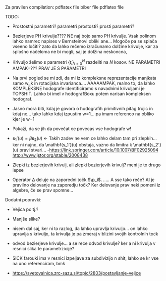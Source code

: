 Za pravilen compilation:
pdflatex file
biber file
pdflatex file

TODO:

- Prostostni parametri? parametri prostosti? prosti parametri?

- Bezierjeve PH krivulje???? NE naj bojo samo PH krivulje. Vsak polinom lahko namrec napises v Bernsteinovi obliki
  ane... Mogoče pa se splača vseeno ločiti? zato da lahko rečemo izračunamo dolžine krivulje, kar za splošno načeloma ne
  bi mogli, saj je dolžina neskoncna,

- Krivuljo želimo s parametri $\{t_i\}_{i=0}^{N}$ razdeliti na $N$ kosov. NE PARAMETRI AMPAK=??? PRAV JE S PARAMETRI

- Na prvi pogled se mi zdi, da mi iz kompleksne reprezentacije manjkata samo w_k in rotacijska invarianca....
  AAAAAMPAK, realno to, da lahko KOMPLEKSNE hodografe identificiramo s navadnimi krivuljami je TOPSHIT.
  Lahko bi imel v hodografBoxu potem narisan kompleksen hodograf.

- Jasno mora biti, kdaj je govora o hodografih primitivnih pitag trojic in kdaj ne...
  tako lahko kdaj izpustim w=1... pa imam referenco na obliko kjer je w=1

- Pokaži, da se jih da povečat ce povecas vse hodografe w!

- $\mathbf{s_1'}(u) =\beta\mathbf{s_2}(u)$ <- Takih zadev ne vem ce lahko delam tam pri zlepkih... ker ni nujno, da
  \mathbf{s_1'}(u) obstaja, vazno da limitra k \mathbf{s_2'}(u) pravi stvari...
  -https://link.springer.com/article/10.1007/BF02925094
  http://www.jstor.org/stable/2008438


- Zlepki iz bezierjevih krivulj, ali zlepki bezierjevih krivulj? meni je to drugo lepse
-  Operator $\Delta$ deluje na zaporedni točk $\p_i$.  ..... A sse tako reče? Al je pravilno delovanje na zaporedju točk? Ker delovanje prav neki pomeni iz algebre, če se prav spomne...

Dodatni popravki:
- Vejica po tj.?
- Manjše slike?
- nisem dal saj, ker ni to razlog, da lahko upravlja krivuljo... on lahko upravlja s krivuljo, ta krivulja je pa zmeraj v blizini svojih kontrolnih tock


- odvod bezierjeve krivulje... a se rece odvod krivulje? ker a ni krivulja v resnici slika te parametrzicije?

- SICK farouki ima v resnici izpeljave za subdivizijo n shit, lahko se kr vse na uno referenciram, bmk

- https://svetovalnica.zrc-sazu.si/topic/2803/postavljanje-vejice
